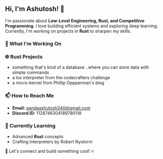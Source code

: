 Hi, I'm Ashutosh! 👋
---

I'm passionate about **Low-Level Engineering, Rust, and Competitive Programming**. I love building efficient systems and exploring deep learning. Currently, I'm working on projects in **Rust** to sharpen my skills.

### 🚀 What I'm Working On

### 🌐 **Rust Projects**
- something that's kind of a database ..where you can store data with simple commands
- a lox interpreter from the codecrafters challenge
- a micro-kernel from Phillip Oppperman's blog

### 📫 How to Reach Me
- **Email:** pandaashutosh340@gmail.com
- **Discord ID:** 1128746304189780118

### 🌱 Currently Learning
- Advanced **Rust** concepts
- Crafting Interpreters by Robert Nystorm

🚀 Let's connect and build something cool! 🔥
